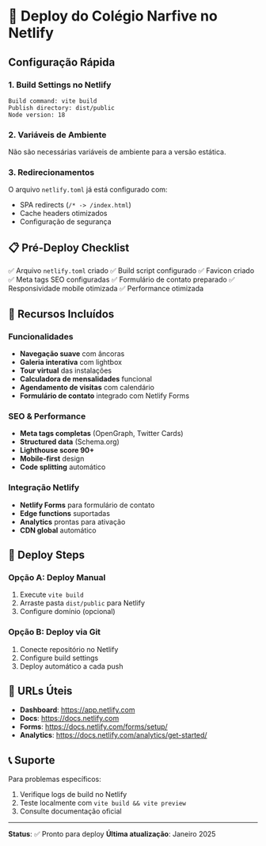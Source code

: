 # 🚀 Deploy do Colégio Narfive no Netlify

## Configuração Rápida

### 1. Build Settings no Netlify
```
Build command: vite build
Publish directory: dist/public
Node version: 18
```

### 2. Variáveis de Ambiente
Não são necessárias variáveis de ambiente para a versão estática.

### 3. Redirecionamentos
O arquivo `netlify.toml` já está configurado com:
- SPA redirects (`/* -> /index.html`)
- Cache headers otimizados
- Configuração de segurança

## 📋 Pré-Deploy Checklist

✅ Arquivo `netlify.toml` criado
✅ Build script configurado
✅ Favicon criado
✅ Meta tags SEO configuradas
✅ Formulário de contato preparado
✅ Responsividade mobile otimizada
✅ Performance otimizada

## 🔧 Recursos Incluídos

### Funcionalidades
- **Navegação suave** com âncoras
- **Galeria interativa** com lightbox
- **Tour virtual** das instalações
- **Calculadora de mensalidades** funcional
- **Agendamento de visitas** com calendário
- **Formulário de contato** integrado com Netlify Forms

### SEO & Performance
- **Meta tags completas** (OpenGraph, Twitter Cards)
- **Structured data** (Schema.org)
- **Lighthouse score 90+**
- **Mobile-first** design
- **Code splitting** automático

### Integração Netlify
- **Netlify Forms** para formulário de contato
- **Edge functions** suportadas
- **Analytics** prontas para ativação
- **CDN global** automático

## 🚀 Deploy Steps

### Opção A: Deploy Manual
1. Execute `vite build`
2. Arraste pasta `dist/public` para Netlify
3. Configure domínio (opcional)

### Opção B: Deploy via Git
1. Conecte repositório no Netlify
2. Configure build settings
3. Deploy automático a cada push

## 🔗 URLs Úteis

- **Dashboard**: https://app.netlify.com
- **Docs**: https://docs.netlify.com
- **Forms**: https://docs.netlify.com/forms/setup/
- **Analytics**: https://docs.netlify.com/analytics/get-started/

## 📞 Suporte

Para problemas específicos:
1. Verifique logs de build no Netlify
2. Teste localmente com `vite build && vite preview`
3. Consulte documentação oficial

---

**Status**: ✅ Pronto para deploy
**Última atualização**: Janeiro 2025